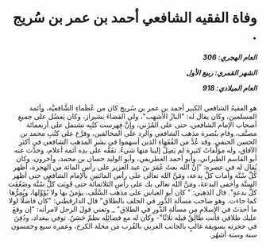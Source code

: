 <h1 dir="rtl">وفاة الفقيه الشافعي أحمد بن عمر بن سُريج  .</h1>

<h5 dir="rtl">العام الهجري:  306

الشهر القمري: ربيع الأول

العام الميلادي: 918</h5>

<p dir="rtl">هو الفقيهُ الشافعي الكبير أحمد بن عمر بن سُريج كان من عُظَماءِ الشَّافعيَّة، وأئمة المسلمين، وكان يقال له: "البازُ الأشهب"، ولي القضاءَ بشيراز، وكان يَفضُل على جميعِ أصحاب الإمام الشافعي، حتى على المُزَني، وإنَّ فِهرست كتُبِه تشتمل على أربعمائة مصنَّف، وقام بنُصرة مذهب الشافعي والرد على المخالفين، وفرَّع على كتُبِ محمد بن الحسن الحنفي. وقد عُدَّ من الفُقَهاءِ الذين أسهموا في نشرِ المذهب الشافعي في أكثرِ الآفاق، وله مؤلَّفاتٌ كثيرة لم يَصِلْ إلينا منها شيءٌ. تفَقَّه على يدِه أئمة أعلام، وحدَّث عنه أبو القاسم الطبراني، وأبو أحمد الغطريفي، وأبو الوليد حسان بن محمد، وآخرون. وكان يُقال له في عصره: "إنَّ الله بعثَ عُمَرَ بنَ عبد العزيز على رأسِ المائة من الهجرة، أظهر كُلَّ سُنَّة وأمات كلَّ بِدعة، ومَنَّ الله تعالى على رأس المائتينِ بالإمام الشافعي حتى أظهر السنَّة وأخفى البدعةَ، ومَنَّ الله تعالى بك على رأسِ الثلاثمائة حتى قَوِيَت كلُّ سُنَّة وضَعُفَت كلُّ بدعةٍ". قال الذهبي: " كان أبو العباس على مذهب السَّلَفِ، يؤمنُ بها ولا يُؤَوِّلها، ويُمِرُّها كما جاءت. وهو صاحب مسألة الدَّور في الحلف بالطلاق" قال الدارقطني: "كان فاضلًا لولا ما أحدَثَ في الإسلامِ مِن مسألةِ الدَّورِ في الطلاق" _ وتعني قولَ الرجل لامرأته: "إن وقعَ عليك طلاقي فأنت طالِقٌ قبله ثلاثًا"- وكان له مع فضائِلِه نظمٌ حَسَنٌ. توفي ببغداد، ودُفِنَ في حجرته بسويقة غالبٍ بالجانب الغربي بالقُرب من محلة الكرخ، وعمره سبع وخمسون سنة وستة أشهُر.</p></br>
